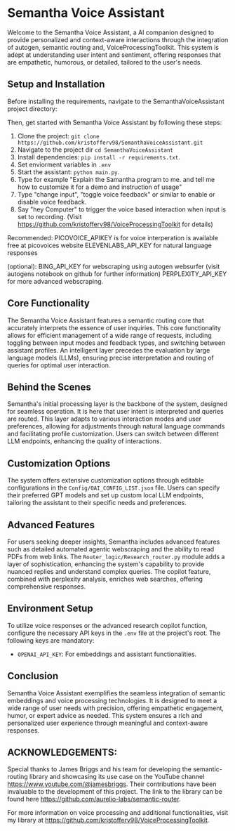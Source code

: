 # Semantha Voice Assistant
Welcome to the Semantha Voice Assistant, a AI companion designed to provide personalized and 
context-aware interactions through the integration of autogen, semantic routing and, VoiceProcessingToolkit. 
This system is adept at understanding user intent and sentiment, offering responses that 
are empathetic, humorous, or detailed, tailored to the user's needs.

## Setup and Installation
Before installing the requirements, navigate to the SemanthaVoiceAssistant project directory:

Then, get started with Semantha Voice Assistant by following these steps:
1. Clone the project: `git clone https://github.com/kristofferv98/SemanthaVoiceAssistant.git`
2. Navigate to the project dir `cd SemanthaVoiceAssistant`
3. Install dependencies: `pip install -r requirements.txt`.
4. Set enviorment variables in `.env`
5. Start the assistant: `python main.py`.
6. Type for example "Explain the Samantha program to me. and tell me how to customize it for a demo and instruction of usage"
7. Type "change input", "toggle voice feedback" or similar to enable or disable voice feedback. 
8. Say "hey Computer" to trigger the voice based interaction when input is set to recording. (Visit https://github.com/kristofferv98/VoiceProcessingToolkit for details)

Recommended:
PICOVOICE_APIKEY is for voice interperation is available free at picovoices website
ELEVENLABS_API_KEY for natural language responses

(optional):
BING_API_KEY for webscraping using autogen websurfer (visit autogens notebook on github for further information)
PERPLEXITY_API_KEY for more advanced webscraping.

## Core Functionality
The Semantha Voice Assistant features a semantic routing core that accurately interprets the essence of user 
inquiries. This core functionality allows for efficient management of a wide range of requests, including toggling 
between input modes and feedback types, and switching between assistant profiles. An intelligent layer precedes the 
evaluation by large language models (LLMs), ensuring precise interpretation and routing of queries for optimal user 
interaction.

## Behind the Scenes
Semantha's initial processing layer is the backbone of the system, designed for seamless operation. It is here that 
user intent is interpreted and queries are routed. This layer adapts to various interaction modes and user 
preferences, allowing for adjustments through natural language commands and facilitating profile customization. 
Users can switch between different LLM endpoints, enhancing the quality of interactions.

## Customization Options
The system offers extensive customization options through editable configurations in the `Config/OAI_CONFIG_LIST.json` 
file. Users can specify their preferred GPT models and set up custom local LLM endpoints, tailoring the assistant 
to their specific needs and preferences.

## Advanced Features
For users seeking deeper insights, Semantha includes advanced features such as detailed automated agentic 
webscraping and the ability to read PDFs from web links. The `Router_logic/Research_router.py` module adds a layer 
of sophistication, enhancing the system's capability to provide nuanced replies and understand complex queries. 
The copilot feature, combined with perplexity analysis, enriches web searches, offering comprehensive responses.

## Environment Setup
To utilize voice responses or the advanced research copilot function, configure the necessary API keys in the `.env` 
file at the project's root. The following keys are mandatory:
- `OPENAI_API_KEY`: For embeddings and assistant functionalities.

## Conclusion
Semantha Voice Assistant exemplifies the seamless integration of semantic embeddings and voice processing 
technologies. It is designed to meet a wide range of user needs with precision, offering empathetic engagement, 
humor, or expert advice as needed. This system ensures a rich and personalized user experience through meaningful 
and context-aware responses.

## ACKNOWLEDGEMENTS:
Special thanks to James Briggs and his team for developing the semantic-routing library and showcasing its use case on the YouTube channel https://www.youtube.com/@jamesbriggs. 
Their contributions have been invaluable to the development of this project. The link to the library can be found here https://github.com/aurelio-labs/semantic-router.

For more information on voice processing and additional functionalities, visit my library at https://github.com/kristofferv98/VoiceProcessingToolkit.
